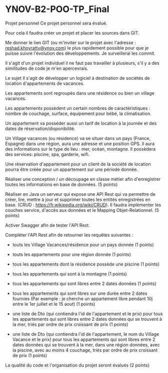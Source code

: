 # YNOV-B2-POO-TP_Final

Projet personnel
Ce projet personnel sera évalué.

Pour cela il faudra créer un projet et placer les sources dans GIT.

Me donner le lien GIT (ou m'inviter sur le projet avec l'adresse : reshad.khoyratty@ynov.com) le plus rapidement possible pour que je puisse suivre l'évolution des développements. Je surveillerai les commit.

Il s'agit d'un projet individuel il ne faut pas travailler à plusieurs, s'il y a des similitudes de code je m'en apercevrais.

Le sujet
Il s'agit de développer un logiciel à destination de sociétés de location d'appartements de vacances.

Les appartements sont regroupés dans une résidence ou bien un village vacances.

Les appartements possèdent un certain nombres de caractéristiques : nombre de couchage, surface, équipement pour bébé, la climatisation.

Un appartement va posséder aussi un tarif de location à la journée et des dates de réservation/disponibilité.

Un Village vacances (ou résidence) va se situer dans un pays (France, Espagne) dans une région, aura une adresse et une position GPS. Il aura des informations sur le type de lieu : mer, océan, montagne. Il possèdera des services: piscine, spa, garderie, wifi.

Une réservation d'appartement pour un client de la société de location pourra être créée pour un appartement sur une période donnée.

Réaliser une conception / un découpage en classe métier afin d'enregistrer toutes les informations en base de données. (5 points)

Réaliser en Java un serveur qui expose une API Rest qui va permettre de créer, lire, mettre à jour et supprimer toutes les entités enregistrées en base. (CRUD : https://fr.wikipedia.org/wiki/CRUD). Il faudra implémenter les couches service, d'accès aux données et le Mapping Objet-Relationnel. (5 points)

Activer Swagger afin de tester l'API Rest.

Compléter l'API Rest afin de retourner les requêtes suivantes :

- touts les Village Vacances/résidence pour un pays donnée (1 points)

- touts les appartements pour une région donnée (1 points)

- tous les appartements dont la résidence possède une piscine (1 points)

- tous les appartements qui sont à la montagne (1 points)
- tous les appartements qui sont libres entre 2 dates données (1 points)

- tous les appartements qui sont libres sur une durée entre 2 dates fournies (Par exemple : je cherche un appartement libre pendant 10j entre le 1er juillet et le 15 aout) (1 points)

- une liste de Dto (qui contiendra l'id de l'appartement et le prix) pour tous les appartements qui sont libres entre 2 dates données qui se trouvent à la mer, triés par ordre de prix croissant de prix (1 points)

- une liste de Dto (qui contiendra l'id de l'appartement, le nom du Village Vacance et le prix) pour tous les appartements qui sont libres entre 2 dates données qui se trouvent à la mer, dans une région données, avec la piscine, avec au moins 4 couchage, triés par ordre de prix croissant de prix (1 points)

La qualité du code et l'organisation du projet seront évalués (2 points)